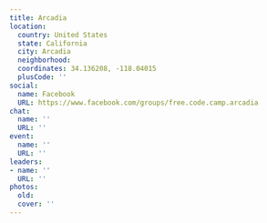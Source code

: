 ```yaml
---
title: Arcadia
location:
  country: United States
  state: California
  city: Arcadia
  neighborhood: 
  coordinates: 34.136208, -118.04015
  plusCode: ''
social:
  name: Facebook
  URL: https://www.facebook.com/groups/free.code.camp.arcadia
chat:
  name: ''
  URL: ''
event:
  name: ''
  URL: ''
leaders:
- name: ''
  URL: ''
photos:
  old: 
  cover: ''
---
```

